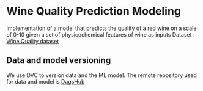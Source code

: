# Wine Quality Prediction Modeling

Implementation of a model that predicts the quality of a red wine on a scale of 0-10 given a set of physicochemical features of wine as inputs
Dataset : [Wine Quality dataset](https://archive.ics.uci.edu/dataset/186/wine+quality)

## Data and model versioning

We use DVC to version data and the ML model. The remote repository used for data and model
is [DagsHub](https://dagshub.com/ericdasse28/wine-quality-prediction-modeling/src/main)
